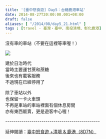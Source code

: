 ```yaml
---
title: '[臺中怒食遊] Day5：台糖鹿港車站'
date: 2014-08-27T20:00:00.001+08:00
draft: false
aliases: [ "/2014/08/day5_21.html" ]
tags : [travel - 臺灣・臺中、南投清境、彰化鹿港]
---
```


沒有車的車站（不要在這裡等車喔！）  

[![](https://3.bp.blogspot.com/-k3tOZtyS36o/XEwszapFvWI/AAAAAAAAGow/7ZlQHUvFCpIDO1R5YuaDXKW27vCGucOlgCLcBGAs/s640/15015418611_4f8fcac052_z.jpg)](https://3.bp.blogspot.com/-k3tOZtyS36o/XEwszapFvWI/AAAAAAAAGow/7ZlQHUvFCpIDO1R5YuaDXKW27vCGucOlgCLcBGAs/s1600/15015418611_4f8fcac052_z.jpg)

建於日治時代  
當時主要運甘蔗和蔗糖  
後來也有載客服務  
不過現在已經停用了  
  
除了車站以外  
也保留一卡火車頭  
不再是車站的車站裡面有個休息房間  
亦有東西販賣，更是遊客中心喔！  
  
\-----------------------------------------------  
  
延伸閱讀：[臺中怒食遊 +清境 & 鹿港（8D7N）](http://www.hidie.net/2014/09/8d7n.html)